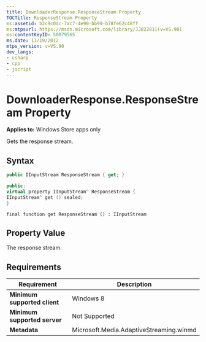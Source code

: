 ```yaml
---
title: DownloaderResponse.ResponseStream Property
TOCTitle: ResponseStream Property
ms:assetid: b2c9c0dc-7ac7-4e90-bb99-b78fe62c48ff
ms:mtpsurl: https://msdn.microsoft.com/library/JJ822811(v=VS.90)
ms:contentKeyID: 50079565
ms.date: 11/19/2012
mtps_version: v=VS.90
dev_langs:
- csharp
- cpp
- jscript
---
```


# DownloaderResponse.ResponseStream Property

**Applies to:** Windows Store apps only

Gets the response stream.

## Syntax

```csharp
public IInputStream ResponseStream { get; }
```

```cpp
public:
virtual property IInputStream^ ResponseStream {
IInputStream^ get () sealed;
}
```

```jscript
final function get ResponseStream () : IInputStream
```

## Property Value

The response stream.

## Requirements

|Requirement|Description|
|--- |--- |
|**Minimum supported client**|Windows 8|
|**Minimum supported server**|Not Supported|
|**Metadata**|Microsoft.Media.AdaptiveStreaming.winmd|
